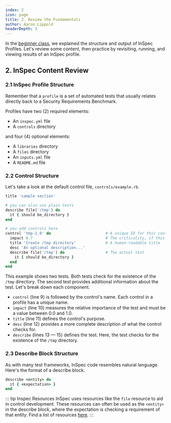 ```yaml
---
index: 2
icon: page
title: 2. Review the Fundamentals
author: Aaron Lippold
headerDepth: 3
---
```


In the [beginner class](/courses/beginner), we explained the structure and output of InSpec Profiles. Let's review some content, then practice by revisiting, running, and viewing results of an InSpec profile.

## 2. InSpec Content Review
### 2.1 InSpec Profile Structure
Remember that a `profile` is a set of automated tests that usually relates directly back to a Security Requirements Benchmark.

Profiles have two (2) required elements:
- An `inspec.yml` file 
- A `controls` directory

and four (4) optional elements: 
- A `libraries` directory 
- A `files` directory
- An `inputs.yml` file 
- A `README.md` file

### 2.2 Control Structure

Let's take a look at the default control file, `controls/example.rb`.

```ruby
title 'sample section'

# you can also use plain tests
describe file('/tmp') do
  it { should be_directory }
end

# you add controls here
control 'tmp-1.0' do                        # A unique ID for this control
  impact 0.7                                # The criticality, if this control fails.
  title 'Create /tmp directory'             # A human-readable title
  desc 'An optional description...'
  describe file('/tmp') do                  # The actual test
    it { should be_directory }
  end
end
```

This example shows two tests. Both tests check for the existence of the `/tmp` directory. The second test provides additional information about the test. Let's break down each component.

- `control` (line 9) is followed by the control's name. Each control in a profile has a unique name.
- `impact` (line 10) measures the relative importance of the test and must be a value between 0.0 and 1.0.
- `title` (line 11) defines the control's purpose.
- `desc` (line 12) provides a more complete description of what the control checks for.
- `describe` (lines 13 — 15) defines the test. Here, the test checks for the existence of the `/tmp` directory.

### 2.3 Describe Block Structure

As with many test frameworks, InSpec code resembles natural language. Here's the format of a describe block.

```ruby
describe <entity> do
  it { <expectation> }
end
```

::: tip Inspec Resources
InSpec uses resources like the `file` resource to aid in control development. These resources can often be used as the `<entity>` in the describe block, where the expectation is checking a requirement of that entity. Find a list of resources [here](https://docs.chef.io/inspec/resources/).
:::